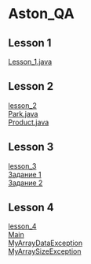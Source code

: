 ﻿# Aston_QA
## Lesson 1
[Lesson_1.java](https://github.com/eXTrimeXT/Aston_QA/blob/lesson_1/src/Lesson_1.java)

## Lesson 2
[lesson_2](https://github.com/eXTrimeXT/Aston_QA/tree/lesson_2/src/lesson_2)\
[Park.java](https://github.com/eXTrimeXT/Aston_QA/blob/lesson_2/src/lesson_2/Park.java)\
[Product.java](https://github.com/eXTrimeXT/Aston_QA/blob/lesson_2/src/lesson_2/Product.java)

## Lesson 3
[lesson_3](https://github.com/eXTrimeXT/Aston_QA/tree/lesson_3/src/)\
[Задание 1](https://github.com/eXTrimeXT/Aston_QA/tree/lesson_3/src/lesson_3_number_1)\
[Задание 2](https://github.com/eXTrimeXT/Aston_QA/tree/lesson_3/src/lesson_3_number_2)


## Lesson 4
[lesson_4](https://github.com/eXTrimeXT/Aston_QA/tree/lesson_4/src/)\
[Main](https://github.com/eXTrimeXT/Aston_QA/tree/lesson_4/src/Main.java)\
[MyArrayDataException](https://github.com/eXTrimeXT/Aston_QA/tree/lesson_4/src/MyArrayDataException.java)\
[MyArraySizeException](https://github.com/eXTrimeXT/Aston_QA/tree/lesson_4/src/MyArraySizeException.java)